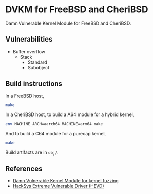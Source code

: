 # DVKM for FreeBSD and CheriBSD

Damn Vulnerable Kernel Module for FreeBSD and CheriBSD.

## Vulnerabilities

- Buffer overflow
    - Stack
        - Standard
        - Subobject
    <!-- - Heap
        - General purpose kmalloc
            - Standard
            - Subobject
        - Special bucket
            - Standard
            - Subobject
        - Page, Double fetch -->


## Build instructions

In a FreeBSD host,
```sh
make
```

In a CheriBSD host, to build a A64 module for a hybrid kernel,
```sh
env MACHINE_ARCH=aarch64 MACHINE=arm64 make
```

And to build a C64 module for a purecap kernel,
```sh
make
```

Build artifacts are in `obj/`.

## References

- [Damn Vulnerable Kernel Module for kernel fuzzing](https://github.com/hardik05/Damn_Vulnerable_Kernel_Module/tree/main)
- [HackSys Extreme Vulnerable Driver (HEVD)](https://github.com/hacksysteam/HackSysExtremeVulnerableDriver/tree/master)
